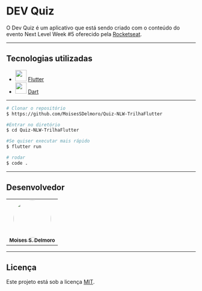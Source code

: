 # DEV Quiz

O Dev Quiz é um aplicativo que está sendo criado com o conteúdo do evento Next Level Week #5 oferecido pela [Rocketseat](https://rocketseat.com.br/).

---

## Tecnologias utilizadas
* <img height="30" src="https://www.vectorlogo.zone/logos/flutterio/flutterio-icon.svg"/> [Flutter](https://flutter.dev/)
* <img height="30" src="https://seeklogo.com/images/D/dart-logo-FDA1939EC4-seeklogo.com.png"/> [Dart](https://dart.dev/)

---

```bash
# Clonar o repositório
$ https://github.com/MoisesSDelmoro/Quiz-NLW-TrilhaFlutter

#Entrar no diretório
$ cd Quiz-NLW-TrilhaFlutter

#Se quiser executar mais rápido
$ flutter run

# rodar
$ code .

```

---

## Desenvolvedor

<table>
  <tr>   
    <td align="center"><a href="https://github.com/MoisesSDelmoro"><img style="border-radius: 50%;" src="https://user-images.githubusercontent.com/57488202/118156313-97301b00-b3ef-11eb-830a-44b583304a2b.png" width="100px;" alt=""/><br /><sub><b>Moises S. Delmoro</b></sub></a></td>  
  </tr>
</table>

---

##  Licença

Este projeto está sob a licença [MIT](./LICENSE).
